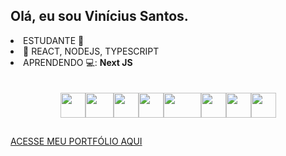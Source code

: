 <h2>Olá, eu sou <b>Vinícius Santos.</b></h2>

<li> ESTUDANTE 🔭</li>
<li>🌱 REACT, NODEJS, TYPESCRIPT</li>
<li>APRENDENDO 💻: <b>Next JS</b></li>
<br>
<br>
<div class='icons'>
  <div class='icons-itens' style='display: flex; justify-content: center;'>
    <img width="40px" height="40px" src="https://testrigor.com/wp-content/uploads/2023/04/nextjs-logo-square.png">
    <!-- REACT --> 
    <img width="45px" height="40px" src="https://upload.wikimedia.org/wikipedia/commons/thumb/a/a7/React-icon.svg/2300px-React-icon.svg.png">
    <!-- NODEJS --> 
    <img width="40px" height="40px" src="https://cdn-icons-png.flaticon.com/512/5968/5968322.png">
    <!-- FIREBASE -->
    <img width="40px" height="40px" src="https://yt3.googleusercontent.com/GsP5Yvc5jOSop4SJf_75wdOYaEbO-7ZyYhnARodAGRnEMh-OQjGPGzUz2ZtzsHPtqFyHGvmbEtI=s900-c-k-c0x00ffffff-no-rj">
    <!-- APPWRITE -->
    <img width="60px" height="40px" src="https://seeklogo.com/images/A/appwrite-logo-D33B39992A-seeklogo.com.png">
    <!-- JS --> 
    <img width="40px" height="40px" src="https://upload.wikimedia.org/wikipedia/commons/thumb/9/99/Unofficial_JavaScript_logo_2.svg/260px-Unofficial_JavaScript_logo_2.svg.png">
    <!-- HTML --> 
    <img width="40px" height="40px" src="https://logodownload.org/wp-content/uploads/2016/10/html5-logo-8.png">
    <!-- CSS --> 
    <img width="40px" height="40px" src="https://upload.wikimedia.org/wikipedia/commons/thumb/6/62/CSS3_logo.svg/240px-CSS3_logo.svg.png">
  </div>
</div>


<h2></h2>
<a href="https://portfolio-viniciiuss.vercel.app" target="_blank">ACESSE MEU PORTFÓLIO AQUI</a>
<br>

